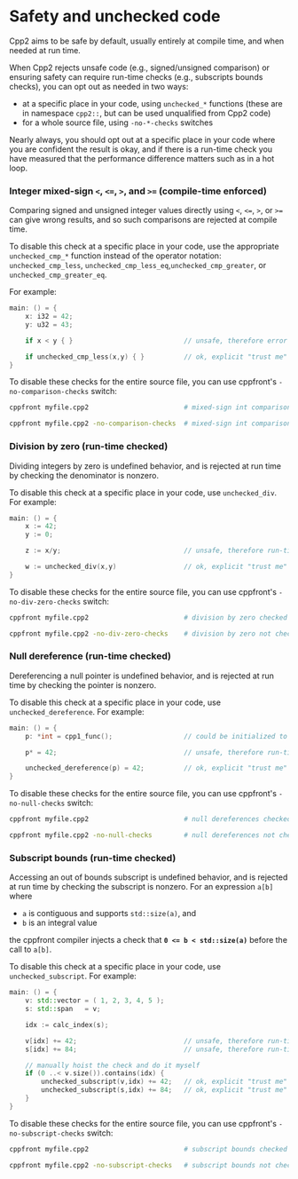 
# Safety and unchecked code

Cpp2 aims to be safe by default, usually entirely at compile time, and when needed at run time.

When Cpp2 rejects unsafe code (e.g., signed/unsigned comparison) or ensuring safety can require run-time checks (e.g., subscripts bounds checks), you can opt out as needed in two ways:

- at a specific place in your code, using `unchecked_*` functions (these are in namespace `cpp2::`, but can be used unqualified from Cpp2 code)
- for a whole source file, using `-no-*-checks` switches

Nearly always, you should opt out at a specific place in your code where you are confident the result is okay, and if there is a run-time check you have measured that the performance difference matters such as in a hot loop.


### <a id="mixed-sign-comparison"></a> Integer mixed-sign `<`, `<=`, `>`, and `>=` (compile-time enforced)

Comparing signed and unsigned integer values directly using `<`, `<=`, `>`, or `>=` can give wrong results, and so such comparisons are rejected at compile time.

To disable this check at a specific place in your code, use the appropriate `unchecked_cmp_*` function instead of the operator notation: `unchecked_cmp_less`, `unchecked_cmp_less_eq`,`unchecked_cmp_greater`, or `unchecked_cmp_greater_eq`.

For example:

``` cpp title="Integer comparisons" hl_lines="7"
main: () = {
    x: i32 = 42;
    y: u32 = 43;

    if x < y { }                            // unsafe, therefore error by default

    if unchecked_cmp_less(x,y) { }          // ok, explicit "trust me" opt-out
}
```

To disable these checks for the entire source file, you can use cppfront's `-no-comparison-checks` switch:

``` bash title="Disable prevention of mixed-sign integer comparisons" hl_lines="3"
cppfront myfile.cpp2                        # mixed-sign int comparisons banned

cppfront myfile.cpp2 -no-comparison-checks  # mixed-sign int comparisons allowed
```


### <a id="division-by-zero"></a> Division by zero (run-time checked)

Dividing integers by zero is undefined behavior, and is rejected at run time by checking the denominator is nonzero.

To disable this check at a specific place in your code, use `unchecked_div`. For example:

``` cpp title="Division by zero" hl_lines="7"
main: () = {
    x := 42;
    y := 0;

    z := x/y;                               // unsafe, therefore run-time checked

    w := unchecked_div(x,y)                 // ok, explicit "trust me" opt-out
}
```

To disable these checks for the entire source file, you can use cppfront's `-no-div-zero-checks` switch:

``` bash title="Disable prevention of division by zero" hl_lines="3"
cppfront myfile.cpp2                        # division by zero checked

cppfront myfile.cpp2 -no-div-zero-checks    # division by zero not checked
```


### <a id="null-dereference"></a> Null dereference (run-time checked)

Dereferencing a null pointer is undefined behavior, and is rejected at run time by checking the pointer is nonzero.

To disable this check at a specific place in your code, use `unchecked_dereference`. For example:

``` cpp title="Null dereference" hl_lines="6"
main: () = {
    p: *int = cpp1_func();                  // could be initialized to null

    p* = 42;                                // unsafe, therefore run-time checked

    unchecked_dereference(p) = 42;          // ok, explicit "trust me" opt-out
}
```

To disable these checks for the entire source file, you can use cppfront's `-no-null-checks` switch:

``` bash title="Disable prevention of null deference" hl_lines="3"
cppfront myfile.cpp2                        # null dereferences checked

cppfront myfile.cpp2 -no-null-checks        # null dereferences not checked
```


### <a id="subscript-bounds"></a> Subscript bounds (run-time checked)

Accessing an out of bounds subscript is undefined behavior, and is rejected at run time by checking the subscript is nonzero. For an expression `a[b]` where

- `a` is contiguous and supports `std::size(a)`, and
- `b` is an integral value

the cppfront compiler injects a check that **`0 <= b < std::size(a)`** before the call to `a[b]`.

To disable this check at a specific place in your code, use `unchecked_subscript`. For example:

``` cpp title="Subscript bounds" hl_lines="12 13"
main: () = {
    v: std::vector = ( 1, 2, 3, 4, 5 );
    s: std::span   = v;

    idx := calc_index(s);

    v[idx] += 42;                           // unsafe, therefore run-time checked
    s[idx] += 84;                           // unsafe, therefore run-time checked

    // manually hoist the check and do it myself
    if (0 ..< v.size()).contains(idx) {
        unchecked_subscript(v,idx) += 42;   // ok, explicit "trust me" opt-out
        unchecked_subscript(s,idx) += 84;   // ok, explicit "trust me" opt-out
    }
}
```

To disable these checks for the entire source file, you can use cppfront's `-no-subscript-checks` switch:

``` bash title="Disable prevention of out-of-bounds subscripts" hl_lines="3"
cppfront myfile.cpp2                        # subscript bounds checked

cppfront myfile.cpp2 -no-subscript-checks   # subscript bounds not checked
```

